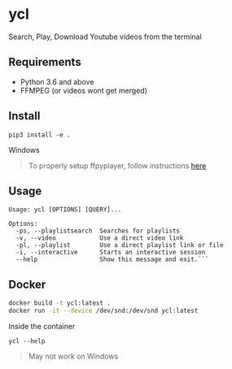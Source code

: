 # ycl
Search, Play, Download Youtube videos from the terminal

## Requirements

* Python 3.6 and above
* FFMPEG (or videos wont get merged)

## Install

```
pip3 install -e .
```

Windows

> To properly setup ffpyplayer, follow instructions [here](http://matham.github.io/ffpyplayer/installation.html)


## Usage

```
Usage: ycl [OPTIONS] [QUERY]...

Options:
  -ps, --playlistsearch  Searches for playlists
  -v, --video            Use a direct video link
  -pl, --playlist        Use a direct playlist link or file
  -i, --interactive      Starts an interactive session
  --help                 Show this message and exit.```
```

## Docker

```bash
docker build -t ycl:latest .
docker run -it --device /dev/snd:/dev/snd ycl:latest
```

Inside the container

```
ycl --help
```

> May not work on Windows